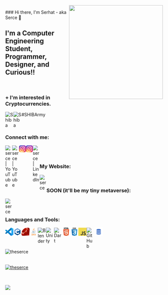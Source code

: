 <img src="https://media.giphy.com/media/ofSuyOcXZVJlh6OT74/giphy.gif" align="right" width="300" height="300">

</p> ### Hi there, I'm Serhat - aka Serce 👋 

<br />

## I'm a Computer Engineering Student, Programmer, Designer, and Curious!!

<br />

### + I'm interested in Cryptocurrencies. 

<img align="left" alt="Shiba" width="26px" src="https://cryptologos.cc/logos/basic-attention-token-bat-logo.png" />

#SHIBArmy <img align="left" alt="Shiba" width="26px" src="https://upload.wikimedia.org/wikipedia/tr/5/51/Shiba_coin_logo.png" />

<br />

### Connect with me:

[<img align="left" alt="serce | YouTube" width="22px" src="https://avatars.githubusercontent.com/u/4052902?s=200&v=4" />][youtube]
[<img align="left" alt="serce | YouTube" width="22px" src="https://avatars.githubusercontent.com/u/4052902?s=200&v=4" />][youtube2]
[<img align="left" alt="serce | Instagram" width="22px" src="https://raw.githubusercontent.com/github/explore/06c46459e7947c8a25f72798af696d66e202ac39/topics/instagram/instagram.png" />][instagram2]
[<img align="left" alt="serce | Instagram" width="22px" src="https://raw.githubusercontent.com/github/explore/06c46459e7947c8a25f72798af696d66e202ac39/topics/instagram/instagram.png" />][instagram]
[<img align="left" alt="serce | LinkedIn" width="22px" src="https://avatars.githubusercontent.com/u/357098?s=200&v=4" />][linkedin]

<br />
<br />

### My Website:

[<img align="left" alt="serce" width="22px" src="https://upload.wikimedia.org/wikipedia/commons/thumb/e/ef/Oxygen480-categories-applications-internet.svg/192px-Oxygen480-categories-applications-internet.svg.png" />][website]

<br />

### SOON (it'll be my tiny metaverse):

[<img align="left" alt="serce" width="22px" src="https://upload.wikimedia.org/wikipedia/commons/thumb/e/ef/Oxygen480-categories-applications-internet.svg/192px-Oxygen480-categories-applications-internet.svg.png" />][website]

<br />
<br />

### Languages and Tools:

<img align="left" alt="Visual Studio Code" width="26px" src="https://raw.githubusercontent.com/github/explore/80688e429a7d4ef2fca1e82350fe8e3517d3494d/topics/visual-studio-code/visual-studio-code.png" />
<img align="left" alt="C" width="26px" src="https://raw.githubusercontent.com/github/explore/f3e22f0dca2be955676bc70d6214b95b13354ee8/topics/c/c.png" />
<img align="left" alt="Ruby" width="26px" src="https://raw.githubusercontent.com/github/explore/80688e429a7d4ef2fca1e82350fe8e3517d3494d/topics/ruby/ruby.png" />
<img align="left" alt="Java" width="26px" src="https://raw.githubusercontent.com/github/explore/80688e429a7d4ef2fca1e82350fe8e3517d3494d/topics/java/java.png" />
<img align="left" alt="Blender" width="26px" src="https://avatars.githubusercontent.com/u/52924476?s=200&v=4" />
<img align="left" alt="Unity" width="26px" src="https://avatars.githubusercontent.com/u/426196?s=200&v=4" />
<img align="left" alt="Dart" width="26px" src="https://avatars.githubusercontent.com/u/1609975?s=280&v=4" />
<img align="left" alt="HTML" width="26px" src="https://raw.githubusercontent.com/github/explore/80688e429a7d4ef2fca1e82350fe8e3517d3494d/topics/html/html.png" />
<img align="left" alt="CSS" width="26px" src="https://raw.githubusercontent.com/github/explore/80688e429a7d4ef2fca1e82350fe8e3517d3494d/topics/css/css.png" />
<img align="left" alt="JavaScript" width="26px" src="https://raw.githubusercontent.com/github/explore/80688e429a7d4ef2fca1e82350fe8e3517d3494d/topics/javascript/javascript.png" />
<img align="left" alt="GitHub" width="26px" src="https://github.githubassets.com/images/modules/logos_page/GitHub-Mark.png" />
<img align="left" alt="SQL" width="26px" src="https://raw.githubusercontent.com/github/explore/80688e429a7d4ef2fca1e82350fe8e3517d3494d/topics/sql/sql.png" />

<br />
<br />

[website]: https://img.freepik.com/free-vector/red-grunge-style-coming-soon-design_1017-26691.jpg?w=2000
[website2]: http://univ.city/
[youtube]: https://www.youtube.com/c/DiziTreni
[youtube2]: https://www.youtube.com/channel/UCIPcmTIfr-45InrVEQh0L1w
[instagram]: https://www.instagram.com/serce_official/
[instagram2]: https://www.instagram.com/dizi_treni/
[linkedin]: https://linkedin.com/in/serhat-%C3%A7elik-845678223
[buycoffee]: https://www.buymeacoffee.com/theserce

<br />
<br />

<img align="left" src="https://github-readme-stats.vercel.app/api/top-langs?username=theserce&show_icons=true&locale=en&layout=compact" alt="theserce" />

<br />
<br />

[<img align="center" src="https://cdn.buymeacoffee.com/buttons/v2/default-yellow.png" height="50" width="210" alt="theserce" />][buycoffee]

<br />
<br />

<img src="https://i.imgur.com/HtMktoE.png" align="left">
